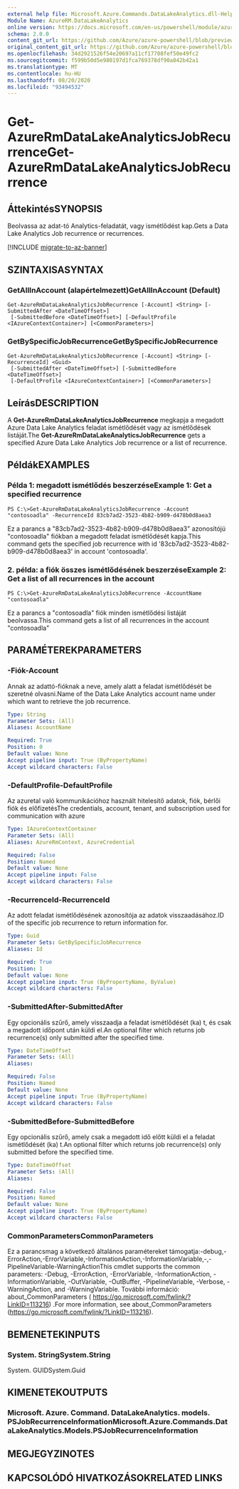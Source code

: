 ```yaml
---
external help file: Microsoft.Azure.Commands.DataLakeAnalytics.dll-Help.xml
Module Name: AzureRM.DataLakeAnalytics
online version: https://docs.microsoft.com/en-us/powershell/module/azurerm.datalakeanalytics/get-azurermdatalakeanalyticsjobrecurrence
schema: 2.0.0
content_git_url: https://github.com/Azure/azure-powershell/blob/preview/src/ResourceManager/DataLakeAnalytics/Commands.DataLakeAnalytics/help/Get-AzureRmDataLakeAnalyticsJobRecurrence.md
original_content_git_url: https://github.com/Azure/azure-powershell/blob/preview/src/ResourceManager/DataLakeAnalytics/Commands.DataLakeAnalytics/help/Get-AzureRmDataLakeAnalyticsJobRecurrence.md
ms.openlocfilehash: 34d2921526f54e20697a11cf17708fef50e49fc2
ms.sourcegitcommit: f599b50d5e980197d1fca769378df90a842b42a1
ms.translationtype: MT
ms.contentlocale: hu-HU
ms.lasthandoff: 08/20/2020
ms.locfileid: "93494532"
---
```

# <span data-ttu-id="cde8b-101">Get-AzureRmDataLakeAnalyticsJobRecurrence</span><span class="sxs-lookup"><span data-stu-id="cde8b-101">Get-AzureRmDataLakeAnalyticsJobRecurrence</span></span>

## <span data-ttu-id="cde8b-102">Áttekintés</span><span class="sxs-lookup"><span data-stu-id="cde8b-102">SYNOPSIS</span></span>
<span data-ttu-id="cde8b-103">Beolvassa az adat-tó Analytics-feladatát, vagy ismétlődést kap.</span><span class="sxs-lookup"><span data-stu-id="cde8b-103">Gets a Data Lake Analytics Job recurrence or recurrences.</span></span>

[!INCLUDE [migrate-to-az-banner](../../includes/migrate-to-az-banner.md)]

## <span data-ttu-id="cde8b-104">SZINTAXISA</span><span class="sxs-lookup"><span data-stu-id="cde8b-104">SYNTAX</span></span>

### <span data-ttu-id="cde8b-105">GetAllInAccount (alapértelmezett)</span><span class="sxs-lookup"><span data-stu-id="cde8b-105">GetAllInAccount (Default)</span></span>
```
Get-AzureRmDataLakeAnalyticsJobRecurrence [-Account] <String> [-SubmittedAfter <DateTimeOffset>]
 [-SubmittedBefore <DateTimeOffset>] [-DefaultProfile <IAzureContextContainer>] [<CommonParameters>]
```

### <span data-ttu-id="cde8b-106">GetBySpecificJobRecurrence</span><span class="sxs-lookup"><span data-stu-id="cde8b-106">GetBySpecificJobRecurrence</span></span>
```
Get-AzureRmDataLakeAnalyticsJobRecurrence [-Account] <String> [-RecurrenceId] <Guid>
 [-SubmittedAfter <DateTimeOffset>] [-SubmittedBefore <DateTimeOffset>]
 [-DefaultProfile <IAzureContextContainer>] [<CommonParameters>]
```

## <span data-ttu-id="cde8b-107">Leírás</span><span class="sxs-lookup"><span data-stu-id="cde8b-107">DESCRIPTION</span></span>
<span data-ttu-id="cde8b-108">A **Get-AzureRmDataLakeAnalyticsJobRecurrence** megkapja a megadott Azure Data Lake Analytics feladat ismétlődését vagy az ismétlődések listáját.</span><span class="sxs-lookup"><span data-stu-id="cde8b-108">The **Get-AzureRmDataLakeAnalyticsJobRecurrence** gets a specified Azure Data Lake Analytics Job recurrence or a list of recurrence.</span></span>

## <span data-ttu-id="cde8b-109">Példák</span><span class="sxs-lookup"><span data-stu-id="cde8b-109">EXAMPLES</span></span>

### <span data-ttu-id="cde8b-110">Példa 1: megadott ismétlődés beszerzése</span><span class="sxs-lookup"><span data-stu-id="cde8b-110">Example 1: Get a specified recurrence</span></span>
```
PS C:\>Get-AzureRmDataLakeAnalyticsJobRecurrence -Account "contosoadla" -RecurrenceId 83cb7ad2-3523-4b82-b909-d478b0d8aea3
```

<span data-ttu-id="cde8b-111">Ez a parancs a "83cb7ad2-3523-4b82-b909-d478b0d8aea3" azonosítójú "contosoadla" fiókban a megadott feladat ismétlődését kapja.</span><span class="sxs-lookup"><span data-stu-id="cde8b-111">This command gets the specified job recurrence with id '83cb7ad2-3523-4b82-b909-d478b0d8aea3' in account 'contosoadla'.</span></span>

### <span data-ttu-id="cde8b-112">2. példa: a fiók összes ismétlődésének beszerzése</span><span class="sxs-lookup"><span data-stu-id="cde8b-112">Example 2: Get a list of all recurrences in the account</span></span>
```
PS C:\>Get-AzureRmDataLakeAnalyticsJobRecurrence -AccountName "contosoadla"
```

<span data-ttu-id="cde8b-113">Ez a parancs a "contosoadla" fiók minden ismétlődési listáját beolvassa.</span><span class="sxs-lookup"><span data-stu-id="cde8b-113">This command gets a list of all recurrences in the account "contosoadla"</span></span>

## <span data-ttu-id="cde8b-114">PARAMÉTEREK</span><span class="sxs-lookup"><span data-stu-id="cde8b-114">PARAMETERS</span></span>

### <span data-ttu-id="cde8b-115">-Fiók</span><span class="sxs-lookup"><span data-stu-id="cde8b-115">-Account</span></span>
<span data-ttu-id="cde8b-116">Annak az adattó-fióknak a neve, amely alatt a feladat ismétlődését be szeretné olvasni.</span><span class="sxs-lookup"><span data-stu-id="cde8b-116">Name of the Data Lake Analytics account name under which want to retrieve the job recurrence.</span></span>

```yaml
Type: String
Parameter Sets: (All)
Aliases: AccountName

Required: True
Position: 0
Default value: None
Accept pipeline input: True (ByPropertyName)
Accept wildcard characters: False
```

### <span data-ttu-id="cde8b-117">-DefaultProfile</span><span class="sxs-lookup"><span data-stu-id="cde8b-117">-DefaultProfile</span></span>
<span data-ttu-id="cde8b-118">Az azuretal való kommunikációhoz használt hitelesítő adatok, fiók, bérlői fiók és előfizetés</span><span class="sxs-lookup"><span data-stu-id="cde8b-118">The credentials, account, tenant, and subscription used for communication with azure</span></span>

```yaml
Type: IAzureContextContainer
Parameter Sets: (All)
Aliases: AzureRmContext, AzureCredential

Required: False
Position: Named
Default value: None
Accept pipeline input: False
Accept wildcard characters: False
```

### <span data-ttu-id="cde8b-119">-RecurrenceId</span><span class="sxs-lookup"><span data-stu-id="cde8b-119">-RecurrenceId</span></span>
<span data-ttu-id="cde8b-120">Az adott feladat ismétlődésének azonosítója az adatok visszaadásához.</span><span class="sxs-lookup"><span data-stu-id="cde8b-120">ID of the specific job recurrence to return information for.</span></span>

```yaml
Type: Guid
Parameter Sets: GetBySpecificJobRecurrence
Aliases: Id

Required: True
Position: 1
Default value: None
Accept pipeline input: True (ByPropertyName, ByValue)
Accept wildcard characters: False
```

### <span data-ttu-id="cde8b-121">-SubmittedAfter</span><span class="sxs-lookup"><span data-stu-id="cde8b-121">-SubmittedAfter</span></span>
<span data-ttu-id="cde8b-122">Egy opcionális szűrő, amely visszaadja a feladat ismétlődését (ka) t, és csak a megadott időpont után küldi el.</span><span class="sxs-lookup"><span data-stu-id="cde8b-122">An optional filter which returns job recurrence(s) only submitted after the specified time.</span></span>

```yaml
Type: DateTimeOffset
Parameter Sets: (All)
Aliases: 

Required: False
Position: Named
Default value: None
Accept pipeline input: True (ByPropertyName)
Accept wildcard characters: False
```

### <span data-ttu-id="cde8b-123">-SubmittedBefore</span><span class="sxs-lookup"><span data-stu-id="cde8b-123">-SubmittedBefore</span></span>
<span data-ttu-id="cde8b-124">Egy opcionális szűrő, amely csak a megadott idő előtt küldi el a feladat ismétlődését (ka) t.</span><span class="sxs-lookup"><span data-stu-id="cde8b-124">An optional filter which returns job recurrence(s) only submitted before the specified time.</span></span>

```yaml
Type: DateTimeOffset
Parameter Sets: (All)
Aliases: 

Required: False
Position: Named
Default value: None
Accept pipeline input: True (ByPropertyName)
Accept wildcard characters: False
```

### <span data-ttu-id="cde8b-125">CommonParameters</span><span class="sxs-lookup"><span data-stu-id="cde8b-125">CommonParameters</span></span>
<span data-ttu-id="cde8b-126">Ez a parancsmag a következő általános paramétereket támogatja:-debug,-ErrorAction,-ErrorVariable,-InformationAction,-InformationVariable,-,-PipelineVariable-WarningAction</span><span class="sxs-lookup"><span data-stu-id="cde8b-126">This cmdlet supports the common parameters: -Debug, -ErrorAction, -ErrorVariable, -InformationAction, -InformationVariable, -OutVariable, -OutBuffer, -PipelineVariable, -Verbose, -WarningAction, and -WarningVariable.</span></span> <span data-ttu-id="cde8b-127">További információ: about_CommonParameters ( https://go.microsoft.com/fwlink/?LinkID=113216) .</span><span class="sxs-lookup"><span data-stu-id="cde8b-127">For more information, see about_CommonParameters (https://go.microsoft.com/fwlink/?LinkID=113216).</span></span>

## <span data-ttu-id="cde8b-128">BEMENETEK</span><span class="sxs-lookup"><span data-stu-id="cde8b-128">INPUTS</span></span>

### <span data-ttu-id="cde8b-129">System. String</span><span class="sxs-lookup"><span data-stu-id="cde8b-129">System.String</span></span>
<span data-ttu-id="cde8b-130">System. GUID</span><span class="sxs-lookup"><span data-stu-id="cde8b-130">System.Guid</span></span>

## <span data-ttu-id="cde8b-131">KIMENETEK</span><span class="sxs-lookup"><span data-stu-id="cde8b-131">OUTPUTS</span></span>

### <span data-ttu-id="cde8b-132">Microsoft. Azure. Command. DataLakeAnalytics. models. PSJobRecurrenceInformation</span><span class="sxs-lookup"><span data-stu-id="cde8b-132">Microsoft.Azure.Commands.DataLakeAnalytics.Models.PSJobRecurrenceInformation</span></span>

## <span data-ttu-id="cde8b-133">MEGJEGYZI</span><span class="sxs-lookup"><span data-stu-id="cde8b-133">NOTES</span></span>

## <span data-ttu-id="cde8b-134">KAPCSOLÓDÓ HIVATKOZÁSOK</span><span class="sxs-lookup"><span data-stu-id="cde8b-134">RELATED LINKS</span></span>

